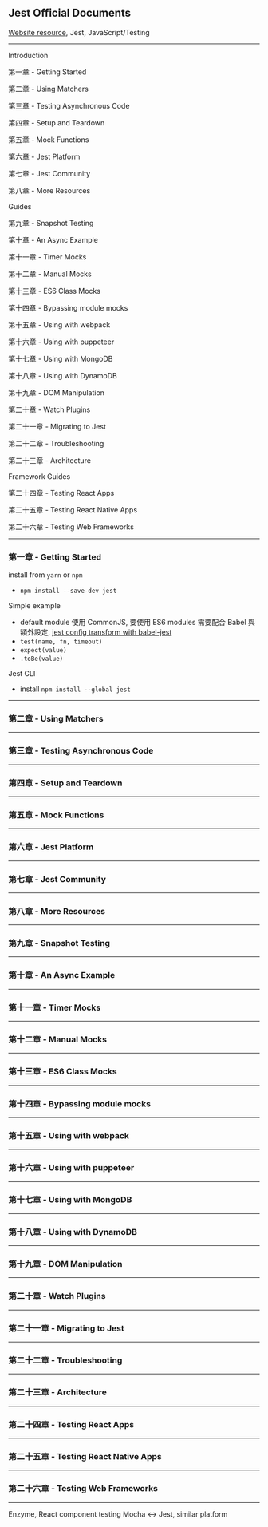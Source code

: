 ## Jest Official Documents

[Website resource](https://jestjs.io/en/), Jest, JavaScript/Testing

---

Introduction

第一章 - Getting Started

第二章 - Using Matchers

第三章 - Testing Asynchronous Code

第四章 - Setup and Teardown

第五章 - Mock Functions

第六章 - Jest Platform

第七章 - Jest Community

第八章 - More Resources

Guides

第九章 - Snapshot Testing

第十章 - An Async Example

第十一章 - Timer Mocks

第十二章 - Manual Mocks

第十三章 - ES6 Class Mocks

第十四章 - Bypassing module mocks

第十五章 - Using with webpack

第十六章 - Using with puppeteer

第十七章 - Using with MongoDB

第十八章 - Using with DynamoDB

第十九章 - DOM Manipulation

第二十章 - Watch Plugins

第二十一章 - Migrating to Jest

第二十二章 - Troubleshooting

第二十三章 - Architecture

Framework Guides

第二十四章 - Testing React Apps

第二十五章 - Testing React Native Apps

第二十六章 - Testing Web Frameworks

---

### 第一章 - Getting Started

install from `yarn` or `npm`

- `npm install --save-dev jest`

Simple example

- default module 使用 CommonJS, 要使用 ES6 modules 需要配合 Babel 與額外設定, [jest config transform with babel-jest](https://jestjs.io/docs/en/configuration#transform-objectstring-pathtotransformer--pathtotransformer-object)
- `test(name, fn, timeout)`
- `expect(value)`
- `.toBe(value)`

Jest CLI

- install `npm install --global jest`

---

### 第二章 - Using Matchers

---

### 第三章 - Testing Asynchronous Code

---

### 第四章 - Setup and Teardown

---

### 第五章 - Mock Functions

---

### 第六章 - Jest Platform

---

### 第七章 - Jest Community

---

### 第八章 - More Resources

---

### 第九章 - Snapshot Testing

---

### 第十章 - An Async Example

---

### 第十一章 - Timer Mocks

---

### 第十二章 - Manual Mocks

---

### 第十三章 - ES6 Class Mocks

---

### 第十四章 - Bypassing module mocks

---

### 第十五章 - Using with webpack

---

### 第十六章 - Using with puppeteer

---

### 第十七章 - Using with MongoDB

---

### 第十八章 - Using with DynamoDB

---

### 第十九章 - DOM Manipulation

---

### 第二十章 - Watch Plugins

---

### 第二十一章 - Migrating to Jest

---

### 第二十二章 - Troubleshooting

---

### 第二十三章 - Architecture

---

### 第二十四章 - Testing React Apps

---

### 第二十五章 - Testing React Native Apps

---

### 第二十六章 - Testing Web Frameworks

---

Enzyme, React component testing
Mocha <-> Jest, similar platform
